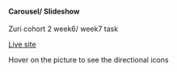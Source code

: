 #### Carousel/ Slideshow

Zuri cohort 2 week6/ week7 task

<a href="https://efezinoidisi.github.io/slideshow-task/">Live site </a>

Hover on the picture to see the directional icons
